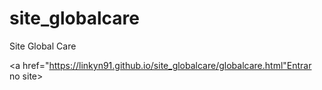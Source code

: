 # site_globalcare
 Site Global Care

 <a href="https://linkyn91.github.io/site_globalcare/globalcare.html"Entrar no site>